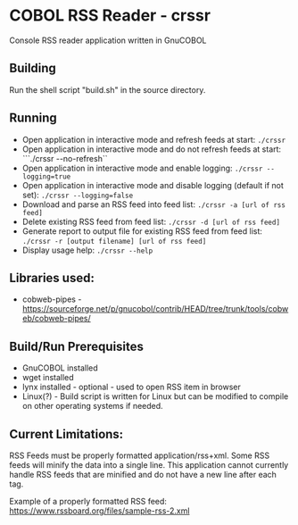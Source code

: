 # COBOL RSS Reader - crssr

Console RSS reader application written in GnuCOBOL

## Building 
Run the shell script "build.sh" in the source directory.

## Running
* Open application in interactive mode and refresh feeds at start:
  ```./crssr```
* Open application in interactive mode and do not refresh feeds at start:
  ```./crssr --no-refresh``
* Open application in interactive mode and enable logging: 
  ```./crssr --logging=true```
* Open application in interactive mode and disable logging (default if not set):
  ```./crssr --logging=false```
* Download and parse an RSS feed into feed list: 
  ```./crssr -a [url of rss feed]```
* Delete existing RSS feed from feed list:
  ```./crssr -d [url of rss feed]```
* Generate report to output file for existing RSS feed from feed list: 
  ```./crssr -r [output filename] [url of rss feed]```
* Display usage help:
  ``` ./crssr --help ```

## Libraries used: 
  * cobweb-pipes - https://sourceforge.net/p/gnucobol/contrib/HEAD/tree/trunk/tools/cobweb/cobweb-pipes/
  
## Build/Run Prerequisites 
  * GnuCOBOL installed
  * wget installed
  * lynx installed - optional - used to open RSS item in browser
  * Linux(?) - Build script is written for Linux but can be modified to compile on other operating systems if needed.
  
## Current Limitations:
RSS Feeds must be properly formatted application/rss+xml. Some RSS feeds will minify the data into a single line. This application cannot currently handle RSS feeds that are minified and do not have a new line after each tag. 

Example of a properly formatted RSS feed: https://www.rssboard.org/files/sample-rss-2.xml

  
